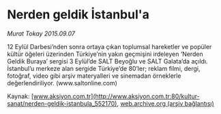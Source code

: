 # Nerden geldik İstanbul'a

*Murat Tokay 2015.09.07*

<div class="pNewsDetailMainContent" itemprop="articleBody">
 <p>
  12 Eylül Darbesi’nden sonra ortaya çıkan toplumsal hareketler ve popüler kültür öğeleri üzerinden Türkiye’nin yakın geçmişini irdeleyen ‘Nerden Geldik Buraya’ sergisi 3 Eylül’de SALT Beyoğlu ve SALT Galata’da açıldı. İstanbul’u merkeze alan sergide Türkiye’de 80’ler; reklam filmi, dergi, fotoğraf, video gibi arşiv materyalleri ve sinemadan örneklerle değerlendiriliyor. (www.saltonline.com)
 </p>
</div>


Kaynak: [www.aksiyon.com.tr](http://www.aksiyon.com.tr:80/kultur-sanat/nerden-geldik-istanbula_552170), [web.archive.org (arşiv bağlantısı)](http://web.archive.org/web/20150930001242/http://www.aksiyon.com.tr:80/kultur-sanat/nerden-geldik-istanbula_552170)
